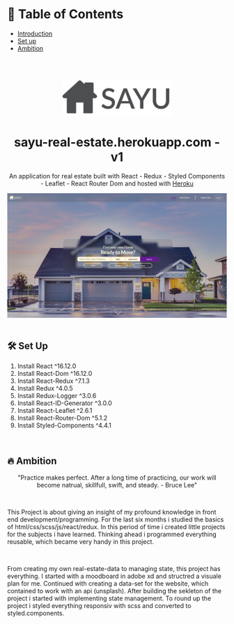 # 📄 Table of Contents  
- [Introduction](#introduction)  
- [Set up](#setup) 
- [Ambition](#ambition)

</br>
</br>
</br>

<div align="center" name="introduction">
  <img alt="Logo" src="src/readme/Sayu-Logo.png" width="250"/>
</div>
<h1 align="center">
 sayu-real-estate.herokuapp.com - v1
</h1>
<p align="center">
An application for real estate built with React - Redux - Styled Components - Leaflet - React Router Dom and hosted with <a href="https://heroku.com/" target="_blank">Heroku</a>
</p>
<div align="center">
  <img alt="Logo" src="src/readme/sayu-real-estate-preview.png" />
</div>

</br>

## <div name="setup"> 🛠 Set Up </div>

1. Install React ^16.12.0
2. Install React-Dom ^16.12.0
3. Install React-Redux ^7.1.3
4. Install Redux ^4.0.5
5. Install Redux-Logger ^3.0.6 
6. Install React-ID-Generator ^3.0.0
7. Install React-Leaflet ^2.6.1
8. Install React-Router-Dom ^5.1.2
9. Install Styled-Components ^4.4.1

</br>

## <div name="ambition"> 🔥 Ambition </div>

<p align="center">
"Practice makes perfect. After a long time of practicing, our work will become natrual, skillfull, swift, and steady. - Bruce Lee"</p></br>

<p>
This Project is about giving an insight of my profound knowledge in front end development/programming. For the last six months i studied the basics of html/css/scss/js/react/redux. In this period of time i created little projects for the subjects i have learned. Thinking ahead i programmed everything reusable, which became very handy in this project.
</p>

</br>

<p>
From creating my own real-estate-data to managing state, this project has everything. I started with a moodboard in adobe xd and structred a visuale plan for me. Continued with creating a data-set for the website, which contained to work with an api (unsplash). After building the sekleton of the project i started with implementing state management. To round up the project i styled everything responsiv with scss and converted to styled.components.
  </p>

